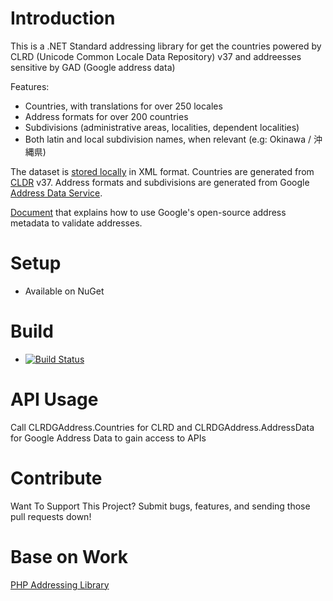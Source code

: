 # Introduction 

This is a .NET Standard addressing library for get the countries powered by CLRD (Unicode Common Locale Data Repository) v37 and addreesses sensitive by GAD (Google address data)

Features:

- Countries, with translations for over 250 locales
- Address formats for over 200 countries
- Subdivisions (administrative areas, localities, dependent localities)
- Both latin and local subdivision names, when relevant (e.g: Okinawa / 沖縄県)

The dataset is  [stored locally](https://github.com/danieeis/CLRDAddress/tree/master/CLRDGAddress/CLRDGAddress/CLRD) in XML format. Countries are generated from [CLDR](http://cldr.unicode.org) v37. Address formats and subdivisions are generated from Google [Address Data Service](https://chromium-i18n.appspot.com/ssl-address).

[Document](https://github.com/google/libaddressinput/wiki/AddressValidationMetadata) that explains how to use Google's open-source address metadata to validate addresses.

# Setup

 - Available on NuGet

# Build

 - [![Build Status](https://dev.azure.com/jdanieltovart/packages/_apis/build/status/CLRDAddress%20pipeline?branchName=master)](https://dev.azure.com/jdanieltovart/packages/_build/latest?definitionId=1&branchName=master)

# API Usage

Call CLRDGAddress.Countries for CLRD and CLRDGAddress.AddressData for Google Address Data to gain access to APIs

# Contribute

Want To Support This Project?
Submit bugs, features, and sending those pull requests down!

# Base on Work

[PHP Addressing Library](https://github.com/commerceguys/addressing)

